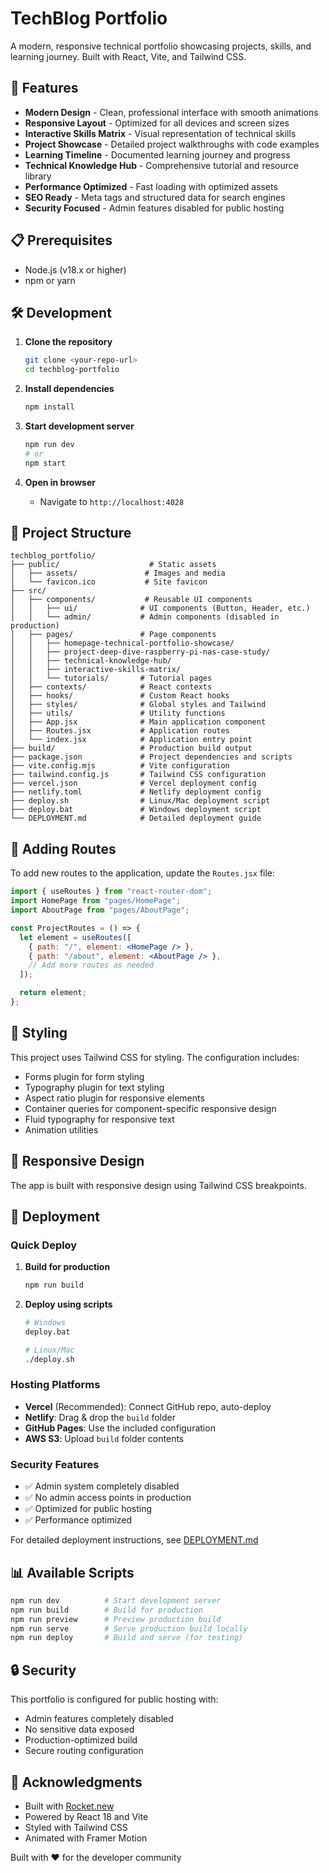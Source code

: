 # TechBlog Portfolio

A modern, responsive technical portfolio showcasing projects, skills, and learning journey. Built with React, Vite, and Tailwind CSS.

## 🚀 Features

- **Modern Design** - Clean, professional interface with smooth animations
- **Responsive Layout** - Optimized for all devices and screen sizes
- **Interactive Skills Matrix** - Visual representation of technical skills
- **Project Showcase** - Detailed project walkthroughs with code examples
- **Learning Timeline** - Documented learning journey and progress
- **Technical Knowledge Hub** - Comprehensive tutorial and resource library
- **Performance Optimized** - Fast loading with optimized assets
- **SEO Ready** - Meta tags and structured data for search engines
- **Security Focused** - Admin features disabled for public hosting

## 📋 Prerequisites

- Node.js (v18.x or higher)
- npm or yarn

## 🛠️ Development

1. **Clone the repository**
   ```bash
   git clone <your-repo-url>
   cd techblog-portfolio
   ```

2. **Install dependencies**
   ```bash
   npm install
   ```

3. **Start development server**
   ```bash
   npm run dev
   # or
   npm start
   ```

4. **Open in browser**
   - Navigate to `http://localhost:4028`

## 📁 Project Structure

```
techblog_portfolio/
├── public/                    # Static assets
│   ├── assets/               # Images and media
│   └── favicon.ico           # Site favicon
├── src/
│   ├── components/           # Reusable UI components
│   │   ├── ui/              # UI components (Button, Header, etc.)
│   │   └── admin/           # Admin components (disabled in production)
│   ├── pages/               # Page components
│   │   ├── homepage-technical-portfolio-showcase/
│   │   ├── project-deep-dive-raspberry-pi-nas-case-study/
│   │   ├── technical-knowledge-hub/
│   │   ├── interactive-skills-matrix/
│   │   └── tutorials/       # Tutorial pages
│   ├── contexts/            # React contexts
│   ├── hooks/               # Custom React hooks
│   ├── styles/              # Global styles and Tailwind
│   ├── utils/               # Utility functions
│   ├── App.jsx              # Main application component
│   ├── Routes.jsx           # Application routes
│   └── index.jsx            # Application entry point
├── build/                   # Production build output
├── package.json             # Project dependencies and scripts
├── vite.config.mjs          # Vite configuration
├── tailwind.config.js       # Tailwind CSS configuration
├── vercel.json              # Vercel deployment config
├── netlify.toml             # Netlify deployment config
├── deploy.sh                # Linux/Mac deployment script
├── deploy.bat               # Windows deployment script
└── DEPLOYMENT.md            # Detailed deployment guide
```

## 🧩 Adding Routes

To add new routes to the application, update the `Routes.jsx` file:

```jsx
import { useRoutes } from "react-router-dom";
import HomePage from "pages/HomePage";
import AboutPage from "pages/AboutPage";

const ProjectRoutes = () => {
  let element = useRoutes([
    { path: "/", element: <HomePage /> },
    { path: "/about", element: <AboutPage /> },
    // Add more routes as needed
  ]);

  return element;
};
```

## 🎨 Styling

This project uses Tailwind CSS for styling. The configuration includes:

- Forms plugin for form styling
- Typography plugin for text styling
- Aspect ratio plugin for responsive elements
- Container queries for component-specific responsive design
- Fluid typography for responsive text
- Animation utilities

## 📱 Responsive Design

The app is built with responsive design using Tailwind CSS breakpoints.


## 🚀 Deployment

### Quick Deploy

1. **Build for production**
   ```bash
   npm run build
   ```

2. **Deploy using scripts**
   ```bash
   # Windows
   deploy.bat
   
   # Linux/Mac
   ./deploy.sh
   ```

### Hosting Platforms

- **Vercel** (Recommended): Connect GitHub repo, auto-deploy
- **Netlify**: Drag & drop the `build` folder
- **GitHub Pages**: Use the included configuration
- **AWS S3**: Upload `build` folder contents

### Security Features

- ✅ Admin system completely disabled
- ✅ No admin access points in production
- ✅ Optimized for public hosting
- ✅ Performance optimized

For detailed deployment instructions, see [DEPLOYMENT.md](./DEPLOYMENT.md)

## 📊 Available Scripts

```bash
npm run dev          # Start development server
npm run build        # Build for production
npm run preview      # Preview production build
npm run serve        # Serve production build locally
npm run deploy       # Build and serve (for testing)
```

## 🔒 Security

This portfolio is configured for public hosting with:
- Admin features completely disabled
- No sensitive data exposed
- Production-optimized build
- Secure routing configuration

## 🙏 Acknowledgments

- Built with [Rocket.new](https://rocket.new)
- Powered by React 18 and Vite
- Styled with Tailwind CSS
- Animated with Framer Motion

Built with ❤️ for the developer community
